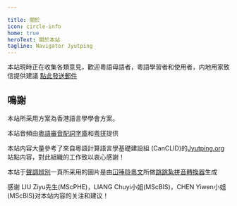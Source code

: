 ```yaml
---

title: 關於
icon: circle-info
home: true
heroText: 關於本站
tagline: Navigator Jyutping
---
```


本站現時正在收集各類意見，歡迎粵語母語者，粵語學習者和使用者，内地用家致信提供建議 [點此發送郵件](mailto:Guanzhang.WANG@my.cityu.edu.hk)

## 鳴謝

本站所采用方案為香港語言學學會方案。

本站音頻由[粵語審音配詞字庫](https://humanum.arts.cuhk.edu.hk/Lexis/lexi-can/)和[粤拼](https://jyutping.org/)提供

本站内容大量參考了來自粵語計算語言學基礎建設組 (CanCLID)的[Jyutping.org](https://jyutping.org/)站點内容，對此組織的工作致以衷心感謝！

<VPCard
  title="粵語計算語言學基礎建設組 (CanCLID)"
  desc="Cantonese Computational Linguistics Infrastructure Development Workgroup"
  logo="https://avatars.githubusercontent.com/u/68556084?s=200&v=4"
  link="https://github.com/CanCLID"
  background="white"
/>

本站于[聲調辨別](practice/tone_difference)一頁所采用的圖片是由[冚唪唥粵文](https://hambaanglaang.hk/)所做[跳跳紮拼音轉換器](http://test.hambaanglaang.hk/)生成

<VPCard
  title="冚唪唥粵文"
  desc="Viveik Mohan Saigal 同 Chaak Ming Lau 博士的個人倡議計劃"
  logo="https://words.hk/static/learn/hambaanglaang.png"
  link="https://hambaanglaang.hk/"
  background="white"
/>

感谢 LIU Ziyu先生(MScPHE)，LIANG Chuyi小姐(MScBIS)，CHEN Yiwen小姐(MScBIS)对本站内容的关注和建议！